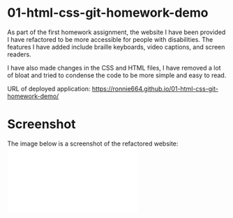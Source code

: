 # 01-html-css-git-homework-demo

As part of the first homework assignment, the website I have been provided I have refactored to be more accessible for people with disabilities. The features I have added include braille keyboards, video captions, and screen readers. 

I have also made changes in the CSS and HTML files, I have removed a lot of bloat and tried to condense the code to be more simple and easy to read.

URL of deployed application: https://ronnie664.github.io/01-html-css-git-homework-demo/

# Screenshot

The image below is a screenshot of the refactored website:
![Image](file:///C:/Users/ronni/Homework/01-html-css-git-homework-demo/index.html)
